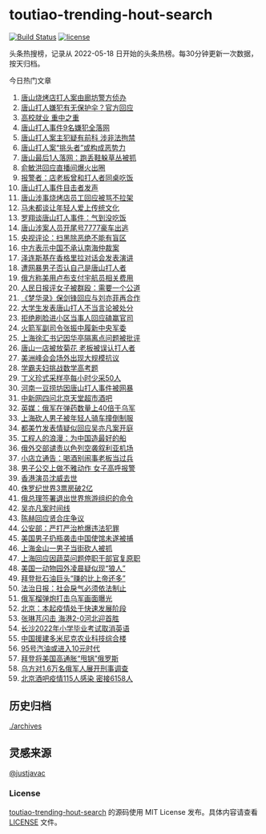 <!--
 * @Author: WangLiShuai
 * @Date: 2022-05-17 14:08:06
 * @LastEditTime: 2022-05-18 14:51:18
 * @FilePath: \hot-search\toutiao-trending-hout-search\README.md
 * @Description:
-->

# toutiao-trending-hout-search

[![Build Status](https://github.com/justjavac/weibo-trending-hot-search/workflows/ci/badge.svg?branch=master)](https://github.com/wlswang/toutiao-trending-hout-search/actions) [![license](https://img.shields.io/github/license/wlswang/toutiao-trending-hout-search)](https://github.com/wlswang/toutiao-trending-hout-search/blob/master/LICENSE)

头条热搜榜，记录从 2022-05-18 日开始的头条热榜。每30分钟更新一次数据，按天归档。

今日热门文章

<!-- BEGIN -->
  <!-- 最后更新时间 Sun Jun 12 2022 02:57:54 GMT+0800 (China Standard Time) -->
  1. [唐山烧烤店打人案由廊坊警方侦办](https://www.toutiao.com/amos_land_page/?category_name=topic_innerflow&event_type=hot_board&log_pb=%7B%22category_name%22%3A%22topic_innerflow%22%2C%22cluster_type%22%3A%222%22%2C%22enter_from%22%3A%22click_category%22%2C%22entrance_hotspot%22%3A%22outside%22%2C%22event_type%22%3A%22hot_board%22%2C%22hot_board_cluster_id%22%3A%227107595395898982413%22%2C%22hot_board_impr_id%22%3A%22202206120013590101310570741A996EFD%22%2C%22jump_page%22%3A%22hot_board_page%22%2C%22location%22%3A%22news_hot_card%22%2C%22page_location%22%3A%22hot_board_page%22%2C%22rank%22%3A%221%22%2C%22source%22%3A%22trending_tab%22%2C%22style_id%22%3A%2240132%22%2C%22title%22%3A%22%E5%94%90%E5%B1%B1%E7%83%A7%E7%83%A4%E5%BA%97%E6%89%93%E4%BA%BA%E6%A1%88%E7%94%B1%E5%BB%8A%E5%9D%8A%E8%AD%A6%E6%96%B9%E4%BE%A6%E5%8A%9E%22%7D&rank=1&style_id=40132&topic_id=7107595395898982413)
1. [唐山打人嫌犯有无保护伞？官方回应](https://www.toutiao.com/amos_land_page/?category_name=topic_innerflow&event_type=hot_board&log_pb=%7B%22category_name%22%3A%22topic_innerflow%22%2C%22cluster_type%22%3A%225%22%2C%22enter_from%22%3A%22click_category%22%2C%22entrance_hotspot%22%3A%22outside%22%2C%22event_type%22%3A%22hot_board%22%2C%22hot_board_cluster_id%22%3A%227107913748861423108%22%2C%22hot_board_impr_id%22%3A%22202206120013590101310570741A996EFD%22%2C%22jump_page%22%3A%22hot_board_page%22%2C%22location%22%3A%22news_hot_card%22%2C%22page_location%22%3A%22hot_board_page%22%2C%22rank%22%3A%224%22%2C%22source%22%3A%22trending_tab%22%2C%22style_id%22%3A%2240132%22%2C%22title%22%3A%22%E5%94%90%E5%B1%B1%E6%89%93%E4%BA%BA%E5%AB%8C%E7%8A%AF%E6%9C%89%E6%97%A0%E4%BF%9D%E6%8A%A4%E4%BC%9E%EF%BC%9F%E5%AE%98%E6%96%B9%E5%9B%9E%E5%BA%94%22%7D&rank=4&style_id=40132&topic_id=7107913748861423108)
1. [高校就业 重中之重](https://www.toutiao.com/amos_land_page/?category_name=topic_innerflow&event_type=hot_board&log_pb=%7B%22category_name%22%3A%22topic_innerflow%22%2C%22cluster_type%22%3A%222%22%2C%22enter_from%22%3A%22click_category%22%2C%22entrance_hotspot%22%3A%22outside%22%2C%22event_type%22%3A%22hot_board%22%2C%22hot_board_cluster_id%22%3A%227107582684167143462%22%2C%22hot_board_impr_id%22%3A%22202206120013590101310570741A996EFD%22%2C%22jump_page%22%3A%22hot_board_page%22%2C%22location%22%3A%22news_hot_card%22%2C%22page_location%22%3A%22hot_board_page%22%2C%22rank%22%3A%223%22%2C%22source%22%3A%22trending_tab%22%2C%22style_id%22%3A%2240132%22%2C%22title%22%3A%22%E9%AB%98%E6%A0%A1%E5%B0%B1%E4%B8%9A+%E9%87%8D%E4%B8%AD%E4%B9%8B%E9%87%8D%22%7D&rank=3&style_id=40132&topic_id=7107582684167143462)
1. [唐山打人事件9名嫌犯全落网](https://www.toutiao.com/amos_land_page/?category_name=topic_innerflow&event_type=hot_board&log_pb=%7B%22category_name%22%3A%22topic_innerflow%22%2C%22cluster_type%22%3A%222%22%2C%22enter_from%22%3A%22click_category%22%2C%22entrance_hotspot%22%3A%22outside%22%2C%22event_type%22%3A%22hot_board%22%2C%22hot_board_cluster_id%22%3A%227107806229249916959%22%2C%22hot_board_impr_id%22%3A%22202206120013590101310570741A996EFD%22%2C%22jump_page%22%3A%22hot_board_page%22%2C%22location%22%3A%22news_hot_card%22%2C%22page_location%22%3A%22hot_board_page%22%2C%22rank%22%3A%222%22%2C%22source%22%3A%22trending_tab%22%2C%22style_id%22%3A%2240132%22%2C%22title%22%3A%22%E5%94%90%E5%B1%B1%E6%89%93%E4%BA%BA%E4%BA%8B%E4%BB%B69%E5%90%8D%E5%AB%8C%E7%8A%AF%E5%85%A8%E8%90%BD%E7%BD%91%22%7D&rank=2&style_id=40132&topic_id=7107806229249916959)
1. [唐山打人案主犯疑有前科 涉非法拘禁](https://www.toutiao.com/amos_land_page/?category_name=topic_innerflow&event_type=hot_board&log_pb=%7B%22category_name%22%3A%22topic_innerflow%22%2C%22cluster_type%22%3A%225%22%2C%22enter_from%22%3A%22click_category%22%2C%22entrance_hotspot%22%3A%22outside%22%2C%22event_type%22%3A%22hot_board%22%2C%22hot_board_cluster_id%22%3A%227107937174141537796%22%2C%22hot_board_impr_id%22%3A%22202206120013590101310570741A996EFD%22%2C%22jump_page%22%3A%22hot_board_page%22%2C%22location%22%3A%22news_hot_card%22%2C%22page_location%22%3A%22hot_board_page%22%2C%22rank%22%3A%225%22%2C%22source%22%3A%22trending_tab%22%2C%22style_id%22%3A%2240132%22%2C%22title%22%3A%22%E5%94%90%E5%B1%B1%E6%89%93%E4%BA%BA%E6%A1%88%E4%B8%BB%E7%8A%AF%E7%96%91%E6%9C%89%E5%89%8D%E7%A7%91+%E6%B6%89%E9%9D%9E%E6%B3%95%E6%8B%98%E7%A6%81%22%7D&rank=5&style_id=40132&topic_id=7107937174141537796)
1. [唐山打人案“挑头者”或构成恶势力](https://www.toutiao.com/amos_land_page/?category_name=topic_innerflow&event_type=hot_board&log_pb=%7B%22category_name%22%3A%22topic_innerflow%22%2C%22cluster_type%22%3A%221%22%2C%22enter_from%22%3A%22click_category%22%2C%22entrance_hotspot%22%3A%22outside%22%2C%22event_type%22%3A%22hot_board%22%2C%22hot_board_cluster_id%22%3A%227107746967702224932%22%2C%22hot_board_impr_id%22%3A%22202206120013590101310570741A996EFD%22%2C%22jump_page%22%3A%22hot_board_page%22%2C%22location%22%3A%22news_hot_card%22%2C%22page_location%22%3A%22hot_board_page%22%2C%22rank%22%3A%226%22%2C%22source%22%3A%22trending_tab%22%2C%22style_id%22%3A%2240132%22%2C%22title%22%3A%22%E5%94%90%E5%B1%B1%E6%89%93%E4%BA%BA%E6%A1%88%E2%80%9C%E6%8C%91%E5%A4%B4%E8%80%85%E2%80%9D%E6%88%96%E6%9E%84%E6%88%90%E6%81%B6%E5%8A%BF%E5%8A%9B%22%7D&rank=6&style_id=40132&topic_id=7107746967702224932)
1. [唐山最后1人落网：跑丢鞋躲草丛被抓](https://www.toutiao.com/amos_land_page/?category_name=topic_innerflow&event_type=hot_board&log_pb=%7B%22category_name%22%3A%22topic_innerflow%22%2C%22cluster_type%22%3A%225%22%2C%22enter_from%22%3A%22click_category%22%2C%22entrance_hotspot%22%3A%22outside%22%2C%22event_type%22%3A%22hot_board%22%2C%22hot_board_cluster_id%22%3A%227107838413503467046%22%2C%22hot_board_impr_id%22%3A%22202206120013590101310570741A996EFD%22%2C%22jump_page%22%3A%22hot_board_page%22%2C%22location%22%3A%22news_hot_card%22%2C%22page_location%22%3A%22hot_board_page%22%2C%22rank%22%3A%227%22%2C%22source%22%3A%22trending_tab%22%2C%22style_id%22%3A%2240132%22%2C%22title%22%3A%22%E5%94%90%E5%B1%B1%E6%9C%80%E5%90%8E1%E4%BA%BA%E8%90%BD%E7%BD%91%EF%BC%9A%E8%B7%91%E4%B8%A2%E9%9E%8B%E8%BA%B2%E8%8D%89%E4%B8%9B%E8%A2%AB%E6%8A%93%22%7D&rank=7&style_id=40132&topic_id=7107838413503467046)
1. [俞敏洪回应直播间爆火出圈](https://www.toutiao.com/amos_land_page/?category_name=topic_innerflow&event_type=hot_board&log_pb=%7B%22category_name%22%3A%22topic_innerflow%22%2C%22cluster_type%22%3A%221%22%2C%22enter_from%22%3A%22click_category%22%2C%22entrance_hotspot%22%3A%22outside%22%2C%22event_type%22%3A%22hot_board%22%2C%22hot_board_cluster_id%22%3A%227107498383517941798%22%2C%22hot_board_impr_id%22%3A%22202206120013590101310570741A996EFD%22%2C%22jump_page%22%3A%22hot_board_page%22%2C%22location%22%3A%22news_hot_card%22%2C%22page_location%22%3A%22hot_board_page%22%2C%22rank%22%3A%228%22%2C%22source%22%3A%22trending_tab%22%2C%22style_id%22%3A%2240132%22%2C%22title%22%3A%22%E4%BF%9E%E6%95%8F%E6%B4%AA%E5%9B%9E%E5%BA%94%E7%9B%B4%E6%92%AD%E9%97%B4%E7%88%86%E7%81%AB%E5%87%BA%E5%9C%88%22%7D&rank=8&style_id=40132&topic_id=7107498383517941798)
1. [报警者：店老板曾和打人者同桌吃饭](https://www.toutiao.com/amos_land_page/?category_name=topic_innerflow&event_type=hot_board&log_pb=%7B%22category_name%22%3A%22topic_innerflow%22%2C%22cluster_type%22%3A%225%22%2C%22enter_from%22%3A%22click_category%22%2C%22entrance_hotspot%22%3A%22outside%22%2C%22event_type%22%3A%22hot_board%22%2C%22hot_board_cluster_id%22%3A%227107943842149568003%22%2C%22hot_board_impr_id%22%3A%22202206120013590101310570741A996EFD%22%2C%22jump_page%22%3A%22hot_board_page%22%2C%22location%22%3A%22news_hot_card%22%2C%22page_location%22%3A%22hot_board_page%22%2C%22rank%22%3A%229%22%2C%22source%22%3A%22trending_tab%22%2C%22style_id%22%3A%2240132%22%2C%22title%22%3A%22%E6%8A%A5%E8%AD%A6%E8%80%85%EF%BC%9A%E5%BA%97%E8%80%81%E6%9D%BF%E6%9B%BE%E5%92%8C%E6%89%93%E4%BA%BA%E8%80%85%E5%90%8C%E6%A1%8C%E5%90%83%E9%A5%AD%22%7D&rank=9&style_id=40132&topic_id=7107943842149568003)
1. [唐山打人事件目击者发声](https://www.toutiao.com/amos_land_page/?category_name=topic_innerflow&event_type=hot_board&log_pb=%7B%22category_name%22%3A%22topic_innerflow%22%2C%22cluster_type%22%3A%225%22%2C%22enter_from%22%3A%22click_category%22%2C%22entrance_hotspot%22%3A%22outside%22%2C%22event_type%22%3A%22hot_board%22%2C%22hot_board_cluster_id%22%3A%227107863643810696735%22%2C%22hot_board_impr_id%22%3A%22202206120013590101310570741A996EFD%22%2C%22jump_page%22%3A%22hot_board_page%22%2C%22location%22%3A%22news_hot_card%22%2C%22page_location%22%3A%22hot_board_page%22%2C%22rank%22%3A%2210%22%2C%22source%22%3A%22trending_tab%22%2C%22style_id%22%3A%2240132%22%2C%22title%22%3A%22%E5%94%90%E5%B1%B1%E6%89%93%E4%BA%BA%E4%BA%8B%E4%BB%B6%E7%9B%AE%E5%87%BB%E8%80%85%E5%8F%91%E5%A3%B0%22%7D&rank=10&style_id=40132&topic_id=7107863643810696735)
1. [唐山涉事烧烤店员工回应被骂不拉架](https://www.toutiao.com/amos_land_page/?category_name=topic_innerflow&event_type=hot_board&log_pb=%7B%22category_name%22%3A%22topic_innerflow%22%2C%22cluster_type%22%3A%222%22%2C%22enter_from%22%3A%22click_category%22%2C%22entrance_hotspot%22%3A%22outside%22%2C%22event_type%22%3A%22hot_board%22%2C%22hot_board_cluster_id%22%3A%227107575367346913317%22%2C%22hot_board_impr_id%22%3A%22202206120013590101310570741A996EFD%22%2C%22jump_page%22%3A%22hot_board_page%22%2C%22location%22%3A%22news_hot_card%22%2C%22page_location%22%3A%22hot_board_page%22%2C%22rank%22%3A%2211%22%2C%22source%22%3A%22trending_tab%22%2C%22style_id%22%3A%2240132%22%2C%22title%22%3A%22%E5%94%90%E5%B1%B1%E6%B6%89%E4%BA%8B%E7%83%A7%E7%83%A4%E5%BA%97%E5%91%98%E5%B7%A5%E5%9B%9E%E5%BA%94%E8%A2%AB%E9%AA%82%E4%B8%8D%E6%8B%89%E6%9E%B6%22%7D&rank=11&style_id=40132&topic_id=7107575367346913317)
1. [马未都谈让年轻人爱上传统文化](https://www.toutiao.com/amos_land_page/?category_name=topic_innerflow&event_type=hot_board&log_pb=%7B%22category_name%22%3A%22topic_innerflow%22%2C%22cluster_type%22%3A%221%22%2C%22enter_from%22%3A%22click_category%22%2C%22entrance_hotspot%22%3A%22outside%22%2C%22event_type%22%3A%22hot_board%22%2C%22hot_board_cluster_id%22%3A%227107788829540483109%22%2C%22hot_board_impr_id%22%3A%22202206120013590101310570741A996EFD%22%2C%22jump_page%22%3A%22hot_board_page%22%2C%22location%22%3A%22news_hot_card%22%2C%22page_location%22%3A%22hot_board_page%22%2C%22rank%22%3A%2212%22%2C%22source%22%3A%22trending_tab%22%2C%22style_id%22%3A%2240132%22%2C%22title%22%3A%22%E9%A9%AC%E6%9C%AA%E9%83%BD%E8%B0%88%E8%AE%A9%E5%B9%B4%E8%BD%BB%E4%BA%BA%E7%88%B1%E4%B8%8A%E4%BC%A0%E7%BB%9F%E6%96%87%E5%8C%96%22%7D&rank=12&style_id=40132&topic_id=7107788829540483109)
1. [罗翔谈唐山打人事件：气到没吃饭](https://www.toutiao.com/amos_land_page/?category_name=topic_innerflow&event_type=hot_board&log_pb=%7B%22category_name%22%3A%22topic_innerflow%22%2C%22cluster_type%22%3A%222%22%2C%22enter_from%22%3A%22click_category%22%2C%22entrance_hotspot%22%3A%22outside%22%2C%22event_type%22%3A%22hot_board%22%2C%22hot_board_cluster_id%22%3A%227107857051241414663%22%2C%22hot_board_impr_id%22%3A%22202206120013590101310570741A996EFD%22%2C%22jump_page%22%3A%22hot_board_page%22%2C%22location%22%3A%22news_hot_card%22%2C%22page_location%22%3A%22hot_board_page%22%2C%22rank%22%3A%2215%22%2C%22source%22%3A%22trending_tab%22%2C%22style_id%22%3A%2240132%22%2C%22title%22%3A%22%E7%BD%97%E7%BF%94%E8%B0%88%E5%94%90%E5%B1%B1%E6%89%93%E4%BA%BA%E4%BA%8B%E4%BB%B6%EF%BC%9A%E6%B0%94%E5%88%B0%E6%B2%A1%E5%90%83%E9%A5%AD%22%7D&rank=15&style_id=40132&topic_id=7107857051241414663)
1. [唐山涉案人员开尾号7777豪车出逃](https://www.toutiao.com/amos_land_page/?category_name=topic_innerflow&event_type=hot_board&log_pb=%7B%22category_name%22%3A%22topic_innerflow%22%2C%22cluster_type%22%3A%222%22%2C%22enter_from%22%3A%22click_category%22%2C%22entrance_hotspot%22%3A%22outside%22%2C%22event_type%22%3A%22hot_board%22%2C%22hot_board_cluster_id%22%3A%227107751074890530848%22%2C%22hot_board_impr_id%22%3A%22202206120013590101310570741A996EFD%22%2C%22jump_page%22%3A%22hot_board_page%22%2C%22location%22%3A%22news_hot_card%22%2C%22page_location%22%3A%22hot_board_page%22%2C%22rank%22%3A%2214%22%2C%22source%22%3A%22trending_tab%22%2C%22style_id%22%3A%2240132%22%2C%22title%22%3A%22%E5%94%90%E5%B1%B1%E6%B6%89%E6%A1%88%E4%BA%BA%E5%91%98%E5%BC%80%E5%B0%BE%E5%8F%B77777%E8%B1%AA%E8%BD%A6%E5%87%BA%E9%80%83%22%7D&rank=14&style_id=40132&topic_id=7107751074890530848)
1. [央视评论：扫黑除恶绝不能有盲区](https://www.toutiao.com/amos_land_page/?category_name=topic_innerflow&event_type=hot_board&log_pb=%7B%22category_name%22%3A%22topic_innerflow%22%2C%22cluster_type%22%3A%228%22%2C%22enter_from%22%3A%22click_category%22%2C%22entrance_hotspot%22%3A%22outside%22%2C%22event_type%22%3A%22hot_board%22%2C%22hot_board_cluster_id%22%3A%227107675349017690144%22%2C%22hot_board_impr_id%22%3A%22202206120013590101310570741A996EFD%22%2C%22jump_page%22%3A%22hot_board_page%22%2C%22location%22%3A%22news_hot_card%22%2C%22page_location%22%3A%22hot_board_page%22%2C%22rank%22%3A%2213%22%2C%22source%22%3A%22trending_tab%22%2C%22style_id%22%3A%2240132%22%2C%22title%22%3A%22%E5%A4%AE%E8%A7%86%E8%AF%84%E8%AE%BA%EF%BC%9A%E6%89%AB%E9%BB%91%E9%99%A4%E6%81%B6%E7%BB%9D%E4%B8%8D%E8%83%BD%E6%9C%89%E7%9B%B2%E5%8C%BA%22%7D&rank=13&style_id=40132&topic_id=7107675349017690144)
1. [中方表示中国不承认南海仲裁案](https://www.toutiao.com/amos_land_page/?category_name=topic_innerflow&event_type=hot_board&log_pb=%7B%22category_name%22%3A%22topic_innerflow%22%2C%22cluster_type%22%3A%220%22%2C%22enter_from%22%3A%22click_category%22%2C%22entrance_hotspot%22%3A%22outside%22%2C%22event_type%22%3A%22hot_board%22%2C%22hot_board_cluster_id%22%3A%227107800525222969381%22%2C%22hot_board_impr_id%22%3A%22202206120013590101310570741A996EFD%22%2C%22jump_page%22%3A%22hot_board_page%22%2C%22location%22%3A%22news_hot_card%22%2C%22page_location%22%3A%22hot_board_page%22%2C%22rank%22%3A%2216%22%2C%22source%22%3A%22trending_tab%22%2C%22style_id%22%3A%2240132%22%2C%22title%22%3A%22%E4%B8%AD%E6%96%B9%E8%A1%A8%E7%A4%BA%E4%B8%AD%E5%9B%BD%E4%B8%8D%E6%89%BF%E8%AE%A4%E5%8D%97%E6%B5%B7%E4%BB%B2%E8%A3%81%E6%A1%88%22%7D&rank=16&style_id=40132&topic_id=7107800525222969381)
1. [泽连斯基在香格里拉对话会发表演讲](https://www.toutiao.com/amos_land_page/?category_name=topic_innerflow&event_type=hot_board&log_pb=%7B%22category_name%22%3A%22topic_innerflow%22%2C%22cluster_type%22%3A%226%22%2C%22enter_from%22%3A%22click_category%22%2C%22entrance_hotspot%22%3A%22outside%22%2C%22event_type%22%3A%22hot_board%22%2C%22hot_board_cluster_id%22%3A%227107882649816924195%22%2C%22hot_board_impr_id%22%3A%22202206120013590101310570741A996EFD%22%2C%22jump_page%22%3A%22hot_board_page%22%2C%22location%22%3A%22news_hot_card%22%2C%22page_location%22%3A%22hot_board_page%22%2C%22rank%22%3A%2217%22%2C%22source%22%3A%22trending_tab%22%2C%22style_id%22%3A%2240132%22%2C%22title%22%3A%22%E6%B3%BD%E8%BF%9E%E6%96%AF%E5%9F%BA%E5%9C%A8%E9%A6%99%E6%A0%BC%E9%87%8C%E6%8B%89%E5%AF%B9%E8%AF%9D%E4%BC%9A%E5%8F%91%E8%A1%A8%E6%BC%94%E8%AE%B2%22%7D&rank=17&style_id=40132&topic_id=7107882649816924195)
1. [遭网暴男子否认自己是唐山打人者](https://www.toutiao.com/amos_land_page/?category_name=topic_innerflow&event_type=hot_board&log_pb=%7B%22category_name%22%3A%22topic_innerflow%22%2C%22cluster_type%22%3A%220%22%2C%22enter_from%22%3A%22click_category%22%2C%22entrance_hotspot%22%3A%22outside%22%2C%22event_type%22%3A%22hot_board%22%2C%22hot_board_cluster_id%22%3A%227107836436727988237%22%2C%22hot_board_impr_id%22%3A%22202206120013590101310570741A996EFD%22%2C%22jump_page%22%3A%22hot_board_page%22%2C%22location%22%3A%22news_hot_card%22%2C%22page_location%22%3A%22hot_board_page%22%2C%22rank%22%3A%2226%22%2C%22source%22%3A%22trending_tab%22%2C%22style_id%22%3A%2240132%22%2C%22title%22%3A%22%E9%81%AD%E7%BD%91%E6%9A%B4%E7%94%B7%E5%AD%90%E5%90%A6%E8%AE%A4%E8%87%AA%E5%B7%B1%E6%98%AF%E5%94%90%E5%B1%B1%E6%89%93%E4%BA%BA%E8%80%85%22%7D&rank=26&style_id=40132&topic_id=7107836436727988237)
1. [俄方称美用卢布支付宇航员相关费用](https://www.toutiao.com/amos_land_page/?category_name=topic_innerflow&event_type=hot_board&log_pb=%7B%22category_name%22%3A%22topic_innerflow%22%2C%22cluster_type%22%3A%226%22%2C%22enter_from%22%3A%22click_category%22%2C%22entrance_hotspot%22%3A%22outside%22%2C%22event_type%22%3A%22hot_board%22%2C%22hot_board_cluster_id%22%3A%227107913292001050658%22%2C%22hot_board_impr_id%22%3A%22202206120013590101310570741A996EFD%22%2C%22jump_page%22%3A%22hot_board_page%22%2C%22location%22%3A%22news_hot_card%22%2C%22page_location%22%3A%22hot_board_page%22%2C%22rank%22%3A%2227%22%2C%22source%22%3A%22trending_tab%22%2C%22style_id%22%3A%2240132%22%2C%22title%22%3A%22%E4%BF%84%E6%96%B9%E7%A7%B0%E7%BE%8E%E7%94%A8%E5%8D%A2%E5%B8%83%E6%94%AF%E4%BB%98%E5%AE%87%E8%88%AA%E5%91%98%E7%9B%B8%E5%85%B3%E8%B4%B9%E7%94%A8%22%7D&rank=27&style_id=40132&topic_id=7107913292001050658)
1. [人民日报评女子被群殴：需要一个公道](https://www.toutiao.com/amos_land_page/?category_name=topic_innerflow&event_type=hot_board&log_pb=%7B%22category_name%22%3A%22topic_innerflow%22%2C%22cluster_type%22%3A%225%22%2C%22enter_from%22%3A%22click_category%22%2C%22entrance_hotspot%22%3A%22outside%22%2C%22event_type%22%3A%22hot_board%22%2C%22hot_board_cluster_id%22%3A%227107625336442981901%22%2C%22hot_board_impr_id%22%3A%22202206120013590101310570741A996EFD%22%2C%22jump_page%22%3A%22hot_board_page%22%2C%22location%22%3A%22news_hot_card%22%2C%22page_location%22%3A%22hot_board_page%22%2C%22rank%22%3A%2219%22%2C%22source%22%3A%22trending_tab%22%2C%22style_id%22%3A%2240132%22%2C%22title%22%3A%22%E4%BA%BA%E6%B0%91%E6%97%A5%E6%8A%A5%E8%AF%84%E5%A5%B3%E5%AD%90%E8%A2%AB%E7%BE%A4%E6%AE%B4%EF%BC%9A%E9%9C%80%E8%A6%81%E4%B8%80%E4%B8%AA%E5%85%AC%E9%81%93%22%7D&rank=19&style_id=40132&topic_id=7107625336442981901)
1. [《梦华录》保剑锋回应与刘亦菲再合作](https://www.toutiao.com/amos_land_page/?category_name=topic_innerflow&event_type=hot_board&log_pb=%7B%22category_name%22%3A%22topic_innerflow%22%2C%22cluster_type%22%3A%221%22%2C%22enter_from%22%3A%22click_category%22%2C%22entrance_hotspot%22%3A%22outside%22%2C%22event_type%22%3A%22hot_board%22%2C%22hot_board_cluster_id%22%3A%227107804835071655972%22%2C%22hot_board_impr_id%22%3A%22202206120013590101310570741A996EFD%22%2C%22jump_page%22%3A%22hot_board_page%22%2C%22location%22%3A%22news_hot_card%22%2C%22page_location%22%3A%22hot_board_page%22%2C%22rank%22%3A%2221%22%2C%22source%22%3A%22trending_tab%22%2C%22style_id%22%3A%2240132%22%2C%22title%22%3A%22%E3%80%8A%E6%A2%A6%E5%8D%8E%E5%BD%95%E3%80%8B%E4%BF%9D%E5%89%91%E9%94%8B%E5%9B%9E%E5%BA%94%E4%B8%8E%E5%88%98%E4%BA%A6%E8%8F%B2%E5%86%8D%E5%90%88%E4%BD%9C%22%7D&rank=21&style_id=40132&topic_id=7107804835071655972)
1. [大学生发表唐山打人不当言论被处分](https://www.toutiao.com/amos_land_page/?category_name=topic_innerflow&event_type=hot_board&log_pb=%7B%22category_name%22%3A%22topic_innerflow%22%2C%22cluster_type%22%3A%225%22%2C%22enter_from%22%3A%22click_category%22%2C%22entrance_hotspot%22%3A%22outside%22%2C%22event_type%22%3A%22hot_board%22%2C%22hot_board_cluster_id%22%3A%227107916798128819723%22%2C%22hot_board_impr_id%22%3A%22202206120013590101310570741A996EFD%22%2C%22jump_page%22%3A%22hot_board_page%22%2C%22location%22%3A%22news_hot_card%22%2C%22page_location%22%3A%22hot_board_page%22%2C%22rank%22%3A%2218%22%2C%22source%22%3A%22trending_tab%22%2C%22style_id%22%3A%2240132%22%2C%22title%22%3A%22%E5%A4%A7%E5%AD%A6%E7%94%9F%E5%8F%91%E8%A1%A8%E5%94%90%E5%B1%B1%E6%89%93%E4%BA%BA%E4%B8%8D%E5%BD%93%E8%A8%80%E8%AE%BA%E8%A2%AB%E5%A4%84%E5%88%86%22%7D&rank=18&style_id=40132&topic_id=7107916798128819723)
1. [拒绝刷脸进小区当事人回应磕赢官司](https://www.toutiao.com/amos_land_page/?category_name=topic_innerflow&event_type=hot_board&log_pb=%7B%22category_name%22%3A%22topic_innerflow%22%2C%22cluster_type%22%3A%221%22%2C%22enter_from%22%3A%22click_category%22%2C%22entrance_hotspot%22%3A%22outside%22%2C%22event_type%22%3A%22hot_board%22%2C%22hot_board_cluster_id%22%3A%227107161416993341475%22%2C%22hot_board_impr_id%22%3A%22202206120013590101310570741A996EFD%22%2C%22jump_page%22%3A%22hot_board_page%22%2C%22location%22%3A%22news_hot_card%22%2C%22page_location%22%3A%22hot_board_page%22%2C%22rank%22%3A%2223%22%2C%22source%22%3A%22trending_tab%22%2C%22style_id%22%3A%2240132%22%2C%22title%22%3A%22%E6%8B%92%E7%BB%9D%E5%88%B7%E8%84%B8%E8%BF%9B%E5%B0%8F%E5%8C%BA%E5%BD%93%E4%BA%8B%E4%BA%BA%E5%9B%9E%E5%BA%94%E7%A3%95%E8%B5%A2%E5%AE%98%E5%8F%B8%22%7D&rank=23&style_id=40132&topic_id=7107161416993341475)
1. [火箭军副司令张振中履新中央军委](https://www.toutiao.com/amos_land_page/?category_name=topic_innerflow&event_type=hot_board&log_pb=%7B%22category_name%22%3A%22topic_innerflow%22%2C%22cluster_type%22%3A%227%22%2C%22enter_from%22%3A%22click_category%22%2C%22entrance_hotspot%22%3A%22outside%22%2C%22event_type%22%3A%22hot_board%22%2C%22hot_board_cluster_id%22%3A%227107552050807832612%22%2C%22hot_board_impr_id%22%3A%22202206120013590101310570741A996EFD%22%2C%22jump_page%22%3A%22hot_board_page%22%2C%22location%22%3A%22news_hot_card%22%2C%22page_location%22%3A%22hot_board_page%22%2C%22rank%22%3A%2224%22%2C%22source%22%3A%22trending_tab%22%2C%22style_id%22%3A%2240132%22%2C%22title%22%3A%22%E7%81%AB%E7%AE%AD%E5%86%9B%E5%89%AF%E5%8F%B8%E4%BB%A4%E5%BC%A0%E6%8C%AF%E4%B8%AD%E5%B1%A5%E6%96%B0%E4%B8%AD%E5%A4%AE%E5%86%9B%E5%A7%94%22%7D&rank=24&style_id=40132&topic_id=7107552050807832612)
1. [上海徐汇书记因华亭隔离点问题被批评](https://www.toutiao.com/amos_land_page/?category_name=topic_innerflow&event_type=hot_board&log_pb=%7B%22category_name%22%3A%22topic_innerflow%22%2C%22cluster_type%22%3A%222%22%2C%22enter_from%22%3A%22click_category%22%2C%22entrance_hotspot%22%3A%22outside%22%2C%22event_type%22%3A%22hot_board%22%2C%22hot_board_cluster_id%22%3A%227107920901332533260%22%2C%22hot_board_impr_id%22%3A%22202206120013590101310570741A996EFD%22%2C%22jump_page%22%3A%22hot_board_page%22%2C%22location%22%3A%22news_hot_card%22%2C%22page_location%22%3A%22hot_board_page%22%2C%22rank%22%3A%2228%22%2C%22source%22%3A%22trending_tab%22%2C%22style_id%22%3A%2240132%22%2C%22title%22%3A%22%E4%B8%8A%E6%B5%B7%E5%BE%90%E6%B1%87%E4%B9%A6%E8%AE%B0%E5%9B%A0%E5%8D%8E%E4%BA%AD%E9%9A%94%E7%A6%BB%E7%82%B9%E9%97%AE%E9%A2%98%E8%A2%AB%E6%89%B9%E8%AF%84%22%7D&rank=28&style_id=40132&topic_id=7107920901332533260)
1. [唐山一店被放菊花 老板被误认打人者](https://www.toutiao.com/amos_land_page/?category_name=topic_innerflow&event_type=hot_board&log_pb=%7B%22category_name%22%3A%22topic_innerflow%22%2C%22cluster_type%22%3A%228%22%2C%22enter_from%22%3A%22click_category%22%2C%22entrance_hotspot%22%3A%22outside%22%2C%22event_type%22%3A%22hot_board%22%2C%22hot_board_cluster_id%22%3A%227107888573076439044%22%2C%22hot_board_impr_id%22%3A%22202206120013590101310570741A996EFD%22%2C%22jump_page%22%3A%22hot_board_page%22%2C%22location%22%3A%22news_hot_card%22%2C%22page_location%22%3A%22hot_board_page%22%2C%22rank%22%3A%2222%22%2C%22source%22%3A%22trending_tab%22%2C%22style_id%22%3A%2240132%22%2C%22title%22%3A%22%E5%94%90%E5%B1%B1%E4%B8%80%E5%BA%97%E8%A2%AB%E6%94%BE%E8%8F%8A%E8%8A%B1+%E8%80%81%E6%9D%BF%E8%A2%AB%E8%AF%AF%E8%AE%A4%E6%89%93%E4%BA%BA%E8%80%85%22%7D&rank=22&style_id=40132&topic_id=7107888573076439044)
1. [美洲峰会会场外出现大规模抗议](https://www.toutiao.com/amos_land_page/?category_name=topic_innerflow&event_type=hot_board&log_pb=%7B%22category_name%22%3A%22topic_innerflow%22%2C%22cluster_type%22%3A%226%22%2C%22enter_from%22%3A%22click_category%22%2C%22entrance_hotspot%22%3A%22outside%22%2C%22event_type%22%3A%22hot_board%22%2C%22hot_board_cluster_id%22%3A%227107560599160094759%22%2C%22hot_board_impr_id%22%3A%222022061202281801021215004618226175%22%2C%22jump_page%22%3A%22hot_board_page%22%2C%22location%22%3A%22news_hot_card%22%2C%22page_location%22%3A%22hot_board_page%22%2C%22rank%22%3A%2244%22%2C%22source%22%3A%22trending_tab%22%2C%22style_id%22%3A%2240132%22%2C%22title%22%3A%22%E7%BE%8E%E6%B4%B2%E5%B3%B0%E4%BC%9A%E4%BC%9A%E5%9C%BA%E5%A4%96%E5%87%BA%E7%8E%B0%E5%A4%A7%E8%A7%84%E6%A8%A1%E6%8A%97%E8%AE%AE%22%7D&rank=44&style_id=40132&topic_id=7107560599160094759)
1. [学霸夫妇挑战数学高考题](https://www.toutiao.com/amos_land_page/?category_name=topic_innerflow&event_type=hot_board&log_pb=%7B%22category_name%22%3A%22topic_innerflow%22%2C%22cluster_type%22%3A%229%22%2C%22enter_from%22%3A%22click_category%22%2C%22entrance_hotspot%22%3A%22outside%22%2C%22event_type%22%3A%22hot_board%22%2C%22hot_board_cluster_id%22%3A%227107612822263037990%22%2C%22hot_board_impr_id%22%3A%22202206120013590101310570741A996EFD%22%2C%22jump_page%22%3A%22hot_board_page%22%2C%22location%22%3A%22news_hot_card%22%2C%22page_location%22%3A%22hot_board_page%22%2C%22rank%22%3A%2225%22%2C%22source%22%3A%22trending_tab%22%2C%22style_id%22%3A%2240132%22%2C%22title%22%3A%22%E5%AD%A6%E9%9C%B8%E5%A4%AB%E5%A6%87%E6%8C%91%E6%88%98%E6%95%B0%E5%AD%A6%E9%AB%98%E8%80%83%E9%A2%98%22%7D&rank=25&style_id=40132&topic_id=7107612822263037990)
1. [丁义珍式采样亭每小时少采50人](https://www.toutiao.com/amos_land_page/?category_name=topic_innerflow&event_type=hot_board&log_pb=%7B%22category_name%22%3A%22topic_innerflow%22%2C%22cluster_type%22%3A%221%22%2C%22enter_from%22%3A%22click_category%22%2C%22entrance_hotspot%22%3A%22outside%22%2C%22event_type%22%3A%22hot_board%22%2C%22hot_board_cluster_id%22%3A%227107818649691357224%22%2C%22hot_board_impr_id%22%3A%22202206120013590101310570741A996EFD%22%2C%22jump_page%22%3A%22hot_board_page%22%2C%22location%22%3A%22news_hot_card%22%2C%22page_location%22%3A%22hot_board_page%22%2C%22rank%22%3A%2229%22%2C%22source%22%3A%22trending_tab%22%2C%22style_id%22%3A%2240132%22%2C%22title%22%3A%22%E4%B8%81%E4%B9%89%E7%8F%8D%E5%BC%8F%E9%87%87%E6%A0%B7%E4%BA%AD%E6%AF%8F%E5%B0%8F%E6%97%B6%E5%B0%91%E9%87%8750%E4%BA%BA%22%7D&rank=29&style_id=40132&topic_id=7107818649691357224)
1. [河南一豆捞坊因唐山打人事件被网暴](https://www.toutiao.com/amos_land_page/?category_name=topic_innerflow&event_type=hot_board&log_pb=%7B%22category_name%22%3A%22topic_innerflow%22%2C%22cluster_type%22%3A%220%22%2C%22enter_from%22%3A%22click_category%22%2C%22entrance_hotspot%22%3A%22outside%22%2C%22event_type%22%3A%22hot_board%22%2C%22hot_board_cluster_id%22%3A%227107650129804558370%22%2C%22hot_board_impr_id%22%3A%22202206120013590101310570741A996EFD%22%2C%22jump_page%22%3A%22hot_board_page%22%2C%22location%22%3A%22news_hot_card%22%2C%22page_location%22%3A%22hot_board_page%22%2C%22rank%22%3A%2230%22%2C%22source%22%3A%22trending_tab%22%2C%22style_id%22%3A%2240132%22%2C%22title%22%3A%22%E6%B2%B3%E5%8D%97%E4%B8%80%E8%B1%86%E6%8D%9E%E5%9D%8A%E5%9B%A0%E5%94%90%E5%B1%B1%E6%89%93%E4%BA%BA%E4%BA%8B%E4%BB%B6%E8%A2%AB%E7%BD%91%E6%9A%B4%22%7D&rank=30&style_id=40132&topic_id=7107650129804558370)
1. [中新网四问北京天堂超市酒吧](https://www.toutiao.com/amos_land_page/?category_name=topic_innerflow&event_type=hot_board&log_pb=%7B%22category_name%22%3A%22topic_innerflow%22%2C%22cluster_type%22%3A%2210%22%2C%22enter_from%22%3A%22click_category%22%2C%22entrance_hotspot%22%3A%22outside%22%2C%22event_type%22%3A%22hot_board%22%2C%22hot_board_cluster_id%22%3A%227107922547793989152%22%2C%22hot_board_impr_id%22%3A%22202206120013590101310570741A996EFD%22%2C%22jump_page%22%3A%22hot_board_page%22%2C%22location%22%3A%22news_hot_card%22%2C%22page_location%22%3A%22hot_board_page%22%2C%22rank%22%3A%2231%22%2C%22source%22%3A%22trending_tab%22%2C%22style_id%22%3A%2240132%22%2C%22title%22%3A%22%E4%B8%AD%E6%96%B0%E7%BD%91%E5%9B%9B%E9%97%AE%E5%8C%97%E4%BA%AC%E5%A4%A9%E5%A0%82%E8%B6%85%E5%B8%82%E9%85%92%E5%90%A7%22%7D&rank=31&style_id=40132&topic_id=7107922547793989152)
1. [英媒：俄军在弹药数量上40倍于乌军](https://www.toutiao.com/amos_land_page/?category_name=topic_innerflow&event_type=hot_board&log_pb=%7B%22category_name%22%3A%22topic_innerflow%22%2C%22cluster_type%22%3A%226%22%2C%22enter_from%22%3A%22click_category%22%2C%22entrance_hotspot%22%3A%22outside%22%2C%22event_type%22%3A%22hot_board%22%2C%22hot_board_cluster_id%22%3A%227107158605408763917%22%2C%22hot_board_impr_id%22%3A%22202206120059440101501350450B4AC9E8%22%2C%22jump_page%22%3A%22hot_board_page%22%2C%22location%22%3A%22news_hot_card%22%2C%22page_location%22%3A%22hot_board_page%22%2C%22rank%22%3A%2250%22%2C%22source%22%3A%22trending_tab%22%2C%22style_id%22%3A%2240132%22%2C%22title%22%3A%22%E8%8B%B1%E5%AA%92%EF%BC%9A%E4%BF%84%E5%86%9B%E5%9C%A8%E5%BC%B9%E8%8D%AF%E6%95%B0%E9%87%8F%E4%B8%8A40%E5%80%8D%E4%BA%8E%E4%B9%8C%E5%86%9B%22%7D&rank=50&style_id=40132&topic_id=7107158605408763917)
1. [上海砍人男子被年轻人骑车撞倒制服](https://www.toutiao.com/amos_land_page/?category_name=topic_innerflow&event_type=hot_board&log_pb=%7B%22category_name%22%3A%22topic_innerflow%22%2C%22cluster_type%22%3A%225%22%2C%22enter_from%22%3A%22click_category%22%2C%22entrance_hotspot%22%3A%22outside%22%2C%22event_type%22%3A%22hot_board%22%2C%22hot_board_cluster_id%22%3A%227107912295358926350%22%2C%22hot_board_impr_id%22%3A%22202206120013590101310570741A996EFD%22%2C%22jump_page%22%3A%22hot_board_page%22%2C%22location%22%3A%22news_hot_card%22%2C%22page_location%22%3A%22hot_board_page%22%2C%22rank%22%3A%2232%22%2C%22source%22%3A%22trending_tab%22%2C%22style_id%22%3A%2240132%22%2C%22title%22%3A%22%E4%B8%8A%E6%B5%B7%E7%A0%8D%E4%BA%BA%E7%94%B7%E5%AD%90%E8%A2%AB%E5%B9%B4%E8%BD%BB%E4%BA%BA%E9%AA%91%E8%BD%A6%E6%92%9E%E5%80%92%E5%88%B6%E6%9C%8D%22%7D&rank=32&style_id=40132&topic_id=7107912295358926350)
1. [都美竹发表情疑似回应吴亦凡案开庭](https://www.toutiao.com/amos_land_page/?category_name=topic_innerflow&event_type=hot_board&log_pb=%7B%22category_name%22%3A%22topic_innerflow%22%2C%22cluster_type%22%3A%225%22%2C%22enter_from%22%3A%22click_category%22%2C%22entrance_hotspot%22%3A%22outside%22%2C%22event_type%22%3A%22hot_board%22%2C%22hot_board_cluster_id%22%3A%227107768168428342791%22%2C%22hot_board_impr_id%22%3A%22202206120013590101310570741A996EFD%22%2C%22jump_page%22%3A%22hot_board_page%22%2C%22location%22%3A%22news_hot_card%22%2C%22page_location%22%3A%22hot_board_page%22%2C%22rank%22%3A%2234%22%2C%22source%22%3A%22trending_tab%22%2C%22style_id%22%3A%2240132%22%2C%22title%22%3A%22%E9%83%BD%E7%BE%8E%E7%AB%B9%E5%8F%91%E8%A1%A8%E6%83%85%E7%96%91%E4%BC%BC%E5%9B%9E%E5%BA%94%E5%90%B4%E4%BA%A6%E5%87%A1%E6%A1%88%E5%BC%80%E5%BA%AD%22%7D&rank=34&style_id=40132&topic_id=7107768168428342791)
1. [工程人的浪漫：为中国造最好的船](https://www.toutiao.com/amos_land_page/?category_name=topic_innerflow&event_type=hot_board&log_pb=%7B%22category_name%22%3A%22topic_innerflow%22%2C%22cluster_type%22%3A%221%22%2C%22enter_from%22%3A%22click_category%22%2C%22entrance_hotspot%22%3A%22outside%22%2C%22event_type%22%3A%22hot_board%22%2C%22hot_board_cluster_id%22%3A%227107464654430945283%22%2C%22hot_board_impr_id%22%3A%22202206120013590101310570741A996EFD%22%2C%22jump_page%22%3A%22hot_board_page%22%2C%22location%22%3A%22news_hot_card%22%2C%22page_location%22%3A%22hot_board_page%22%2C%22rank%22%3A%2233%22%2C%22source%22%3A%22trending_tab%22%2C%22style_id%22%3A%2240132%22%2C%22title%22%3A%22%E5%B7%A5%E7%A8%8B%E4%BA%BA%E7%9A%84%E6%B5%AA%E6%BC%AB%EF%BC%9A%E4%B8%BA%E4%B8%AD%E5%9B%BD%E9%80%A0%E6%9C%80%E5%A5%BD%E7%9A%84%E8%88%B9%22%7D&rank=33&style_id=40132&topic_id=7107464654430945283)
1. [俄外交部谴责以色列空袭叙利亚机场](https://www.toutiao.com/amos_land_page/?category_name=topic_innerflow&event_type=hot_board&log_pb=%7B%22category_name%22%3A%22topic_innerflow%22%2C%22cluster_type%22%3A%226%22%2C%22enter_from%22%3A%22click_category%22%2C%22entrance_hotspot%22%3A%22outside%22%2C%22event_type%22%3A%22hot_board%22%2C%22hot_board_cluster_id%22%3A%227107483211969593351%22%2C%22hot_board_impr_id%22%3A%222022061201354801021219316725147AC8%22%2C%22jump_page%22%3A%22hot_board_page%22%2C%22location%22%3A%22news_hot_card%22%2C%22page_location%22%3A%22hot_board_page%22%2C%22rank%22%3A%2244%22%2C%22source%22%3A%22trending_tab%22%2C%22style_id%22%3A%2240132%22%2C%22title%22%3A%22%E4%BF%84%E5%A4%96%E4%BA%A4%E9%83%A8%E8%B0%B4%E8%B4%A3%E4%BB%A5%E8%89%B2%E5%88%97%E7%A9%BA%E8%A2%AD%E5%8F%99%E5%88%A9%E4%BA%9A%E6%9C%BA%E5%9C%BA%22%7D&rank=44&style_id=40132&topic_id=7107483211969593351)
1. [小店立通告：喝酒别闹事老板当过兵](https://www.toutiao.com/amos_land_page/?category_name=topic_innerflow&event_type=hot_board&log_pb=%7B%22category_name%22%3A%22topic_innerflow%22%2C%22cluster_type%22%3A%220%22%2C%22enter_from%22%3A%22click_category%22%2C%22entrance_hotspot%22%3A%22outside%22%2C%22event_type%22%3A%22hot_board%22%2C%22hot_board_cluster_id%22%3A%227107889857514438692%22%2C%22hot_board_impr_id%22%3A%22202206120013590101310570741A996EFD%22%2C%22jump_page%22%3A%22hot_board_page%22%2C%22location%22%3A%22news_hot_card%22%2C%22page_location%22%3A%22hot_board_page%22%2C%22rank%22%3A%2236%22%2C%22source%22%3A%22trending_tab%22%2C%22style_id%22%3A%2240132%22%2C%22title%22%3A%22%E5%B0%8F%E5%BA%97%E7%AB%8B%E9%80%9A%E5%91%8A%EF%BC%9A%E5%96%9D%E9%85%92%E5%88%AB%E9%97%B9%E4%BA%8B%E8%80%81%E6%9D%BF%E5%BD%93%E8%BF%87%E5%85%B5%22%7D&rank=36&style_id=40132&topic_id=7107889857514438692)
1. [男子公交上做不雅动作 女子高呼报警](https://www.toutiao.com/amos_land_page/?category_name=topic_innerflow&event_type=hot_board&log_pb=%7B%22category_name%22%3A%22topic_innerflow%22%2C%22cluster_type%22%3A%220%22%2C%22enter_from%22%3A%22click_category%22%2C%22entrance_hotspot%22%3A%22outside%22%2C%22event_type%22%3A%22hot_board%22%2C%22hot_board_cluster_id%22%3A%227107822251302453284%22%2C%22hot_board_impr_id%22%3A%22202206120013590101310570741A996EFD%22%2C%22jump_page%22%3A%22hot_board_page%22%2C%22location%22%3A%22news_hot_card%22%2C%22page_location%22%3A%22hot_board_page%22%2C%22rank%22%3A%2242%22%2C%22source%22%3A%22trending_tab%22%2C%22style_id%22%3A%2240132%22%2C%22title%22%3A%22%E7%94%B7%E5%AD%90%E5%85%AC%E4%BA%A4%E4%B8%8A%E5%81%9A%E4%B8%8D%E9%9B%85%E5%8A%A8%E4%BD%9C+%E5%A5%B3%E5%AD%90%E9%AB%98%E5%91%BC%E6%8A%A5%E8%AD%A6%22%7D&rank=42&style_id=40132&topic_id=7107822251302453284)
1. [香港演员沈威去世](https://www.toutiao.com/amos_land_page/?category_name=topic_innerflow&event_type=hot_board&log_pb=%7B%22category_name%22%3A%22topic_innerflow%22%2C%22cluster_type%22%3A%228%22%2C%22enter_from%22%3A%22click_category%22%2C%22entrance_hotspot%22%3A%22outside%22%2C%22event_type%22%3A%22hot_board%22%2C%22hot_board_cluster_id%22%3A%227107845000745975840%22%2C%22hot_board_impr_id%22%3A%22202206120013590101310570741A996EFD%22%2C%22jump_page%22%3A%22hot_board_page%22%2C%22location%22%3A%22news_hot_card%22%2C%22page_location%22%3A%22hot_board_page%22%2C%22rank%22%3A%2237%22%2C%22source%22%3A%22trending_tab%22%2C%22style_id%22%3A%2240132%22%2C%22title%22%3A%22%E9%A6%99%E6%B8%AF%E6%BC%94%E5%91%98%E6%B2%88%E5%A8%81%E5%8E%BB%E4%B8%96%22%7D&rank=37&style_id=40132&topic_id=7107845000745975840)
1. [侏罗纪世界3票房破2亿](https://www.toutiao.com/amos_land_page/?category_name=topic_innerflow&event_type=hot_board&log_pb=%7B%22category_name%22%3A%22topic_innerflow%22%2C%22cluster_type%22%3A%226%22%2C%22enter_from%22%3A%22click_category%22%2C%22entrance_hotspot%22%3A%22outside%22%2C%22event_type%22%3A%22hot_board%22%2C%22hot_board_cluster_id%22%3A%227107565219655712800%22%2C%22hot_board_impr_id%22%3A%22202206120013590101310570741A996EFD%22%2C%22jump_page%22%3A%22hot_board_page%22%2C%22location%22%3A%22news_hot_card%22%2C%22page_location%22%3A%22hot_board_page%22%2C%22rank%22%3A%2239%22%2C%22source%22%3A%22trending_tab%22%2C%22style_id%22%3A%2240132%22%2C%22title%22%3A%22%E4%BE%8F%E7%BD%97%E7%BA%AA%E4%B8%96%E7%95%8C3%E7%A5%A8%E6%88%BF%E7%A0%B42%E4%BA%BF%22%7D&rank=39&style_id=40132&topic_id=7107565219655712800)
1. [俄总理签署退出世界旅游组织的命令](https://www.toutiao.com/amos_land_page/?category_name=topic_innerflow&event_type=hot_board&log_pb=%7B%22category_name%22%3A%22topic_innerflow%22%2C%22cluster_type%22%3A%228%22%2C%22enter_from%22%3A%22click_category%22%2C%22entrance_hotspot%22%3A%22outside%22%2C%22event_type%22%3A%22hot_board%22%2C%22hot_board_cluster_id%22%3A%227107732418156560422%22%2C%22hot_board_impr_id%22%3A%22202206120013590101310570741A996EFD%22%2C%22jump_page%22%3A%22hot_board_page%22%2C%22location%22%3A%22news_hot_card%22%2C%22page_location%22%3A%22hot_board_page%22%2C%22rank%22%3A%2250%22%2C%22source%22%3A%22trending_tab%22%2C%22style_id%22%3A%2240132%22%2C%22title%22%3A%22%E4%BF%84%E6%80%BB%E7%90%86%E7%AD%BE%E7%BD%B2%E9%80%80%E5%87%BA%E4%B8%96%E7%95%8C%E6%97%85%E6%B8%B8%E7%BB%84%E7%BB%87%E7%9A%84%E5%91%BD%E4%BB%A4%22%7D&rank=50&style_id=40132&topic_id=7107732418156560422)
1. [吴亦凡案时间线](https://www.toutiao.com/amos_land_page/?category_name=topic_innerflow&event_type=hot_board&log_pb=%7B%22category_name%22%3A%22topic_innerflow%22%2C%22cluster_type%22%3A%228%22%2C%22enter_from%22%3A%22click_category%22%2C%22entrance_hotspot%22%3A%22outside%22%2C%22event_type%22%3A%22hot_board%22%2C%22hot_board_cluster_id%22%3A%227107649583584378893%22%2C%22hot_board_impr_id%22%3A%22202206120013590101310570741A996EFD%22%2C%22jump_page%22%3A%22hot_board_page%22%2C%22location%22%3A%22news_hot_card%22%2C%22page_location%22%3A%22hot_board_page%22%2C%22rank%22%3A%2246%22%2C%22source%22%3A%22trending_tab%22%2C%22style_id%22%3A%2240132%22%2C%22title%22%3A%22%E5%90%B4%E4%BA%A6%E5%87%A1%E6%A1%88%E6%97%B6%E9%97%B4%E7%BA%BF%22%7D&rank=46&style_id=40132&topic_id=7107649583584378893)
1. [陈赫回应贤合庄争议](https://www.toutiao.com/amos_land_page/?category_name=topic_innerflow&event_type=hot_board&log_pb=%7B%22category_name%22%3A%22topic_innerflow%22%2C%22cluster_type%22%3A%222%22%2C%22enter_from%22%3A%22click_category%22%2C%22entrance_hotspot%22%3A%22outside%22%2C%22event_type%22%3A%22hot_board%22%2C%22hot_board_cluster_id%22%3A%227107820568761597963%22%2C%22hot_board_impr_id%22%3A%22202206120013590101310570741A996EFD%22%2C%22jump_page%22%3A%22hot_board_page%22%2C%22location%22%3A%22news_hot_card%22%2C%22page_location%22%3A%22hot_board_page%22%2C%22rank%22%3A%2247%22%2C%22source%22%3A%22trending_tab%22%2C%22style_id%22%3A%2240132%22%2C%22title%22%3A%22%E9%99%88%E8%B5%AB%E5%9B%9E%E5%BA%94%E8%B4%A4%E5%90%88%E5%BA%84%E4%BA%89%E8%AE%AE%22%7D&rank=47&style_id=40132&topic_id=7107820568761597963)
1. [公安部：严打严治枪爆违法犯罪](https://www.toutiao.com/amos_land_page/?category_name=topic_innerflow&event_type=hot_board&log_pb=%7B%22category_name%22%3A%22topic_innerflow%22%2C%22cluster_type%22%3A%220%22%2C%22enter_from%22%3A%22click_category%22%2C%22entrance_hotspot%22%3A%22outside%22%2C%22event_type%22%3A%22hot_board%22%2C%22hot_board_cluster_id%22%3A%227107585118243389454%22%2C%22hot_board_impr_id%22%3A%22202206120013590101310570741A996EFD%22%2C%22jump_page%22%3A%22hot_board_page%22%2C%22location%22%3A%22news_hot_card%22%2C%22page_location%22%3A%22hot_board_page%22%2C%22rank%22%3A%2235%22%2C%22source%22%3A%22trending_tab%22%2C%22style_id%22%3A%2240132%22%2C%22title%22%3A%22%E5%85%AC%E5%AE%89%E9%83%A8%EF%BC%9A%E4%B8%A5%E6%89%93%E4%B8%A5%E6%B2%BB%E6%9E%AA%E7%88%86%E8%BF%9D%E6%B3%95%E7%8A%AF%E7%BD%AA%22%7D&rank=35&style_id=40132&topic_id=7107585118243389454)
1. [美国男子扔瓶袭击中国使馆未遂被捕](https://www.toutiao.com/amos_land_page/?category_name=topic_innerflow&event_type=hot_board&log_pb=%7B%22category_name%22%3A%22topic_innerflow%22%2C%22cluster_type%22%3A%226%22%2C%22enter_from%22%3A%22click_category%22%2C%22entrance_hotspot%22%3A%22outside%22%2C%22event_type%22%3A%22hot_board%22%2C%22hot_board_cluster_id%22%3A%227107861930345234473%22%2C%22hot_board_impr_id%22%3A%22202206120013590101310570741A996EFD%22%2C%22jump_page%22%3A%22hot_board_page%22%2C%22location%22%3A%22news_hot_card%22%2C%22page_location%22%3A%22hot_board_page%22%2C%22rank%22%3A%2244%22%2C%22source%22%3A%22trending_tab%22%2C%22style_id%22%3A%2240132%22%2C%22title%22%3A%22%E7%BE%8E%E5%9B%BD%E7%94%B7%E5%AD%90%E6%89%94%E7%93%B6%E8%A2%AD%E5%87%BB%E4%B8%AD%E5%9B%BD%E4%BD%BF%E9%A6%86%E6%9C%AA%E9%81%82%E8%A2%AB%E6%8D%95%22%7D&rank=44&style_id=40132&topic_id=7107861930345234473)
1. [上海金山一男子当街砍人被抓](https://www.toutiao.com/amos_land_page/?category_name=topic_innerflow&event_type=hot_board&log_pb=%7B%22category_name%22%3A%22topic_innerflow%22%2C%22cluster_type%22%3A%225%22%2C%22enter_from%22%3A%22click_category%22%2C%22entrance_hotspot%22%3A%22outside%22%2C%22event_type%22%3A%22hot_board%22%2C%22hot_board_cluster_id%22%3A%227107832731848936991%22%2C%22hot_board_impr_id%22%3A%22202206120013590101310570741A996EFD%22%2C%22jump_page%22%3A%22hot_board_page%22%2C%22location%22%3A%22news_hot_card%22%2C%22page_location%22%3A%22hot_board_page%22%2C%22rank%22%3A%2238%22%2C%22source%22%3A%22trending_tab%22%2C%22style_id%22%3A%2240132%22%2C%22title%22%3A%22%E4%B8%8A%E6%B5%B7%E9%87%91%E5%B1%B1%E4%B8%80%E7%94%B7%E5%AD%90%E5%BD%93%E8%A1%97%E7%A0%8D%E4%BA%BA%E8%A2%AB%E6%8A%93%22%7D&rank=38&style_id=40132&topic_id=7107832731848936991)
1. [上海回应因蔬菜问题停职干部官复原职](https://www.toutiao.com/amos_land_page/?category_name=topic_innerflow&event_type=hot_board&log_pb=%7B%22category_name%22%3A%22topic_innerflow%22%2C%22cluster_type%22%3A%222%22%2C%22enter_from%22%3A%22click_category%22%2C%22entrance_hotspot%22%3A%22outside%22%2C%22event_type%22%3A%22hot_board%22%2C%22hot_board_cluster_id%22%3A%227107595332686446629%22%2C%22hot_board_impr_id%22%3A%222022061200445701013515014704A577B7%22%2C%22jump_page%22%3A%22hot_board_page%22%2C%22location%22%3A%22news_hot_card%22%2C%22page_location%22%3A%22hot_board_page%22%2C%22rank%22%3A%2250%22%2C%22source%22%3A%22trending_tab%22%2C%22style_id%22%3A%2240132%22%2C%22title%22%3A%22%E4%B8%8A%E6%B5%B7%E5%9B%9E%E5%BA%94%E5%9B%A0%E8%94%AC%E8%8F%9C%E9%97%AE%E9%A2%98%E5%81%9C%E8%81%8C%E5%B9%B2%E9%83%A8%E5%AE%98%E5%A4%8D%E5%8E%9F%E8%81%8C%22%7D&rank=50&style_id=40132&topic_id=7107595332686446629)
1. [美国一动物园外凌晨疑似现“狼人”](https://www.toutiao.com/amos_land_page/?category_name=topic_innerflow&event_type=hot_board&log_pb=%7B%22category_name%22%3A%22topic_innerflow%22%2C%22cluster_type%22%3A%226%22%2C%22enter_from%22%3A%22click_category%22%2C%22entrance_hotspot%22%3A%22outside%22%2C%22event_type%22%3A%22hot_board%22%2C%22hot_board_cluster_id%22%3A%227107814032874635300%22%2C%22hot_board_impr_id%22%3A%22202206120013590101310570741A996EFD%22%2C%22jump_page%22%3A%22hot_board_page%22%2C%22location%22%3A%22news_hot_card%22%2C%22page_location%22%3A%22hot_board_page%22%2C%22rank%22%3A%2249%22%2C%22source%22%3A%22trending_tab%22%2C%22style_id%22%3A%2240132%22%2C%22title%22%3A%22%E7%BE%8E%E5%9B%BD%E4%B8%80%E5%8A%A8%E7%89%A9%E5%9B%AD%E5%A4%96%E5%87%8C%E6%99%A8%E7%96%91%E4%BC%BC%E7%8E%B0%E2%80%9C%E7%8B%BC%E4%BA%BA%E2%80%9D%22%7D&rank=49&style_id=40132&topic_id=7107814032874635300)
1. [拜登批石油巨头“赚的比上帝还多”](https://www.toutiao.com/amos_land_page/?category_name=topic_innerflow&event_type=hot_board&log_pb=%7B%22category_name%22%3A%22topic_innerflow%22%2C%22cluster_type%22%3A%226%22%2C%22enter_from%22%3A%22click_category%22%2C%22entrance_hotspot%22%3A%22outside%22%2C%22event_type%22%3A%22hot_board%22%2C%22hot_board_cluster_id%22%3A%227107973166957330440%22%2C%22hot_board_impr_id%22%3A%222022061202575401021218816005175B87%22%2C%22jump_page%22%3A%22hot_board_page%22%2C%22location%22%3A%22news_hot_card%22%2C%22page_location%22%3A%22hot_board_page%22%2C%22rank%22%3A%2249%22%2C%22source%22%3A%22trending_tab%22%2C%22style_id%22%3A%2240132%22%2C%22title%22%3A%22%E6%8B%9C%E7%99%BB%E6%89%B9%E7%9F%B3%E6%B2%B9%E5%B7%A8%E5%A4%B4%E2%80%9C%E8%B5%9A%E7%9A%84%E6%AF%94%E4%B8%8A%E5%B8%9D%E8%BF%98%E5%A4%9A%E2%80%9D%22%7D&rank=49&style_id=40132&topic_id=7107973166957330440)
1. [法治日报：社会戾气必须依法制止](https://www.toutiao.com/amos_land_page/?category_name=topic_innerflow&event_type=hot_board&log_pb=%7B%22category_name%22%3A%22topic_innerflow%22%2C%22cluster_type%22%3A%229%22%2C%22enter_from%22%3A%22click_category%22%2C%22entrance_hotspot%22%3A%22outside%22%2C%22event_type%22%3A%22hot_board%22%2C%22hot_board_cluster_id%22%3A%227107525136248471563%22%2C%22hot_board_impr_id%22%3A%22202206120159550101351680891BA96724%22%2C%22jump_page%22%3A%22hot_board_page%22%2C%22location%22%3A%22news_hot_card%22%2C%22page_location%22%3A%22hot_board_page%22%2C%22rank%22%3A%2250%22%2C%22source%22%3A%22trending_tab%22%2C%22style_id%22%3A%2240132%22%2C%22title%22%3A%22%E6%B3%95%E6%B2%BB%E6%97%A5%E6%8A%A5%EF%BC%9A%E7%A4%BE%E4%BC%9A%E6%88%BE%E6%B0%94%E5%BF%85%E9%A1%BB%E4%BE%9D%E6%B3%95%E5%88%B6%E6%AD%A2%22%7D&rank=50&style_id=40132&topic_id=7107525136248471563)
1. [俄军榴弹炮打击乌军画面曝光](https://www.toutiao.com/amos_land_page/?category_name=topic_innerflow&event_type=hot_board&log_pb=%7B%22category_name%22%3A%22topic_innerflow%22%2C%22cluster_type%22%3A%226%22%2C%22enter_from%22%3A%22click_category%22%2C%22entrance_hotspot%22%3A%22outside%22%2C%22event_type%22%3A%22hot_board%22%2C%22hot_board_cluster_id%22%3A%227107234736837230625%22%2C%22hot_board_impr_id%22%3A%222022061200445701013515014704A577B7%22%2C%22jump_page%22%3A%22hot_board_page%22%2C%22location%22%3A%22news_hot_card%22%2C%22page_location%22%3A%22hot_board_page%22%2C%22rank%22%3A%2249%22%2C%22source%22%3A%22trending_tab%22%2C%22style_id%22%3A%2240132%22%2C%22title%22%3A%22%E4%BF%84%E5%86%9B%E6%A6%B4%E5%BC%B9%E7%82%AE%E6%89%93%E5%87%BB%E4%B9%8C%E5%86%9B%E7%94%BB%E9%9D%A2%E6%9B%9D%E5%85%89%22%7D&rank=49&style_id=40132&topic_id=7107234736837230625)
1. [北京：本起疫情处于快速发展阶段](https://www.toutiao.com/amos_land_page/?category_name=topic_innerflow&event_type=hot_board&log_pb=%7B%22category_name%22%3A%22topic_innerflow%22%2C%22cluster_type%22%3A%220%22%2C%22enter_from%22%3A%22click_category%22%2C%22entrance_hotspot%22%3A%22outside%22%2C%22event_type%22%3A%22hot_board%22%2C%22hot_board_cluster_id%22%3A%227107895771713765417%22%2C%22hot_board_impr_id%22%3A%22202206120013590101310570741A996EFD%22%2C%22jump_page%22%3A%22hot_board_page%22%2C%22location%22%3A%22news_hot_card%22%2C%22page_location%22%3A%22hot_board_page%22%2C%22rank%22%3A%2240%22%2C%22source%22%3A%22trending_tab%22%2C%22style_id%22%3A%2240132%22%2C%22title%22%3A%22%E5%8C%97%E4%BA%AC%EF%BC%9A%E6%9C%AC%E8%B5%B7%E7%96%AB%E6%83%85%E5%A4%84%E4%BA%8E%E5%BF%AB%E9%80%9F%E5%8F%91%E5%B1%95%E9%98%B6%E6%AE%B5%22%7D&rank=40&style_id=40132&topic_id=7107895771713765417)
1. [张琳芃闪击 海港2-0河北迎首胜](https://www.toutiao.com/amos_land_page/?category_name=topic_innerflow&event_type=hot_board&log_pb=%7B%22category_name%22%3A%22topic_innerflow%22%2C%22cluster_type%22%3A%225%22%2C%22enter_from%22%3A%22click_category%22%2C%22entrance_hotspot%22%3A%22outside%22%2C%22event_type%22%3A%22hot_board%22%2C%22hot_board_cluster_id%22%3A%227107973420012277285%22%2C%22hot_board_impr_id%22%3A%22202206120122120101510781310A511F98%22%2C%22jump_page%22%3A%22hot_board_page%22%2C%22location%22%3A%22news_hot_card%22%2C%22page_location%22%3A%22hot_board_page%22%2C%22rank%22%3A%2241%22%2C%22source%22%3A%22trending_tab%22%2C%22style_id%22%3A%2240132%22%2C%22title%22%3A%22%E5%BC%A0%E7%90%B3%E8%8A%83%E9%97%AA%E5%87%BB+%E6%B5%B7%E6%B8%AF2-0%E6%B2%B3%E5%8C%97%E8%BF%8E%E9%A6%96%E8%83%9C%22%7D&rank=41&style_id=40132&topic_id=7107973420012277285)
1. [长沙2022年小学毕业考试取消英语](https://www.toutiao.com/amos_land_page/?category_name=topic_innerflow&event_type=hot_board&log_pb=%7B%22category_name%22%3A%22topic_innerflow%22%2C%22cluster_type%22%3A%226%22%2C%22enter_from%22%3A%22click_category%22%2C%22entrance_hotspot%22%3A%22outside%22%2C%22event_type%22%3A%22hot_board%22%2C%22hot_board_cluster_id%22%3A%227107604897733820456%22%2C%22hot_board_impr_id%22%3A%22202206120013590101310570741A996EFD%22%2C%22jump_page%22%3A%22hot_board_page%22%2C%22location%22%3A%22news_hot_card%22%2C%22page_location%22%3A%22hot_board_page%22%2C%22rank%22%3A%2243%22%2C%22source%22%3A%22trending_tab%22%2C%22style_id%22%3A%2240132%22%2C%22title%22%3A%22%E9%95%BF%E6%B2%992022%E5%B9%B4%E5%B0%8F%E5%AD%A6%E6%AF%95%E4%B8%9A%E8%80%83%E8%AF%95%E5%8F%96%E6%B6%88%E8%8B%B1%E8%AF%AD%22%7D&rank=43&style_id=40132&topic_id=7107604897733820456)
1. [中国援建多米尼克农业科技综合楼](https://www.toutiao.com/amos_land_page/?category_name=topic_innerflow&event_type=hot_board&log_pb=%7B%22category_name%22%3A%22topic_innerflow%22%2C%22cluster_type%22%3A%226%22%2C%22enter_from%22%3A%22click_category%22%2C%22entrance_hotspot%22%3A%22outside%22%2C%22event_type%22%3A%22hot_board%22%2C%22hot_board_cluster_id%22%3A%227107817601962606596%22%2C%22hot_board_impr_id%22%3A%22202206120013590101310570741A996EFD%22%2C%22jump_page%22%3A%22hot_board_page%22%2C%22location%22%3A%22news_hot_card%22%2C%22page_location%22%3A%22hot_board_page%22%2C%22rank%22%3A%2241%22%2C%22source%22%3A%22trending_tab%22%2C%22style_id%22%3A%2240132%22%2C%22title%22%3A%22%E4%B8%AD%E5%9B%BD%E6%8F%B4%E5%BB%BA%E5%A4%9A%E7%B1%B3%E5%B0%BC%E5%85%8B%E5%86%9C%E4%B8%9A%E7%A7%91%E6%8A%80%E7%BB%BC%E5%90%88%E6%A5%BC%22%7D&rank=41&style_id=40132&topic_id=7107817601962606596)
1. [95号汽油或进入10元时代](https://www.toutiao.com/amos_land_page/?category_name=topic_innerflow&event_type=hot_board&log_pb=%7B%22category_name%22%3A%22topic_innerflow%22%2C%22cluster_type%22%3A%226%22%2C%22enter_from%22%3A%22click_category%22%2C%22entrance_hotspot%22%3A%22outside%22%2C%22event_type%22%3A%22hot_board%22%2C%22hot_board_cluster_id%22%3A%227107777299587530759%22%2C%22hot_board_impr_id%22%3A%22202206120013590101310570741A996EFD%22%2C%22jump_page%22%3A%22hot_board_page%22%2C%22location%22%3A%22news_hot_card%22%2C%22page_location%22%3A%22hot_board_page%22%2C%22rank%22%3A%2248%22%2C%22source%22%3A%22trending_tab%22%2C%22style_id%22%3A%2240132%22%2C%22title%22%3A%2295%E5%8F%B7%E6%B1%BD%E6%B2%B9%E6%88%96%E8%BF%9B%E5%85%A510%E5%85%83%E6%97%B6%E4%BB%A3%22%7D&rank=48&style_id=40132&topic_id=7107777299587530759)
1. [拜登将美国高通胀“甩锅”俄罗斯](https://www.toutiao.com/amos_land_page/?category_name=topic_innerflow&event_type=hot_board&log_pb=%7B%22category_name%22%3A%22topic_innerflow%22%2C%22cluster_type%22%3A%226%22%2C%22enter_from%22%3A%22click_category%22%2C%22entrance_hotspot%22%3A%22outside%22%2C%22event_type%22%3A%22hot_board%22%2C%22hot_board_cluster_id%22%3A%227107752014586593288%22%2C%22hot_board_impr_id%22%3A%22202206120122120101510781310A511F98%22%2C%22jump_page%22%3A%22hot_board_page%22%2C%22location%22%3A%22news_hot_card%22%2C%22page_location%22%3A%22hot_board_page%22%2C%22rank%22%3A%2248%22%2C%22source%22%3A%22trending_tab%22%2C%22style_id%22%3A%2240132%22%2C%22title%22%3A%22%E6%8B%9C%E7%99%BB%E5%B0%86%E7%BE%8E%E5%9B%BD%E9%AB%98%E9%80%9A%E8%83%80%E2%80%9C%E7%94%A9%E9%94%85%E2%80%9D%E4%BF%84%E7%BD%97%E6%96%AF%22%7D&rank=48&style_id=40132&topic_id=7107752014586593288)
1. [乌方对1.6万名俄军人展开刑事调查](https://www.toutiao.com/amos_land_page/?category_name=topic_innerflow&event_type=hot_board&log_pb=%7B%22category_name%22%3A%22topic_innerflow%22%2C%22cluster_type%22%3A%226%22%2C%22enter_from%22%3A%22click_category%22%2C%22entrance_hotspot%22%3A%22outside%22%2C%22event_type%22%3A%22hot_board%22%2C%22hot_board_cluster_id%22%3A%227107817219098148878%22%2C%22hot_board_impr_id%22%3A%22202206120013590101310570741A996EFD%22%2C%22jump_page%22%3A%22hot_board_page%22%2C%22location%22%3A%22news_hot_card%22%2C%22page_location%22%3A%22hot_board_page%22%2C%22rank%22%3A%2245%22%2C%22source%22%3A%22trending_tab%22%2C%22style_id%22%3A%2240132%22%2C%22title%22%3A%22%E4%B9%8C%E6%96%B9%E5%AF%B91.6%E4%B8%87%E5%90%8D%E4%BF%84%E5%86%9B%E4%BA%BA%E5%B1%95%E5%BC%80%E5%88%91%E4%BA%8B%E8%B0%83%E6%9F%A5%22%7D&rank=45&style_id=40132&topic_id=7107817219098148878)
1. [北京酒吧疫情115人感染 密接6158人](https://www.toutiao.com/amos_land_page/?category_name=topic_innerflow&event_type=hot_board&log_pb=%7B%22category_name%22%3A%22topic_innerflow%22%2C%22cluster_type%22%3A%229%22%2C%22enter_from%22%3A%22click_category%22%2C%22entrance_hotspot%22%3A%22outside%22%2C%22event_type%22%3A%22hot_board%22%2C%22hot_board_cluster_id%22%3A%227107895892891402273%22%2C%22hot_board_impr_id%22%3A%22202206120013590101310570741A996EFD%22%2C%22jump_page%22%3A%22hot_board_page%22%2C%22location%22%3A%22news_hot_card%22%2C%22page_location%22%3A%22hot_board_page%22%2C%22rank%22%3A%2220%22%2C%22source%22%3A%22trending_tab%22%2C%22style_id%22%3A%2240132%22%2C%22title%22%3A%22%E5%8C%97%E4%BA%AC%E9%85%92%E5%90%A7%E7%96%AB%E6%83%85115%E4%BA%BA%E6%84%9F%E6%9F%93+%E5%AF%86%E6%8E%A56158%E4%BA%BA%22%7D&rank=20&style_id=40132&topic_id=7107895892891402273)
  <!-- END -->

## 历史归档

[./archives](./archives)

## 灵感来源

[@justjavac](https://github.com/justjavac)

### License

[toutiao-trending-hout-search](https://github.com/wlswang/toutiao-trending-hout-search)
的源码使用 MIT License 发布。具体内容请查看 [LICENSE](./LICENSE) 文件。
